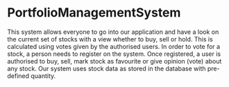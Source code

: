 # PortfolioManagementSystem
This system allows everyone to go into our application and have a look on the current set of stocks with a view whether to buy, sell or hold. This is calculated using votes given by the authorised users. In order to vote for a stock, a person needs to register on the system. Once registered, a user is authorised to buy, sell, mark stock as favourite or give opinion (vote) about any stock. Our system uses stock data as stored in the database with pre-defined quantity.
